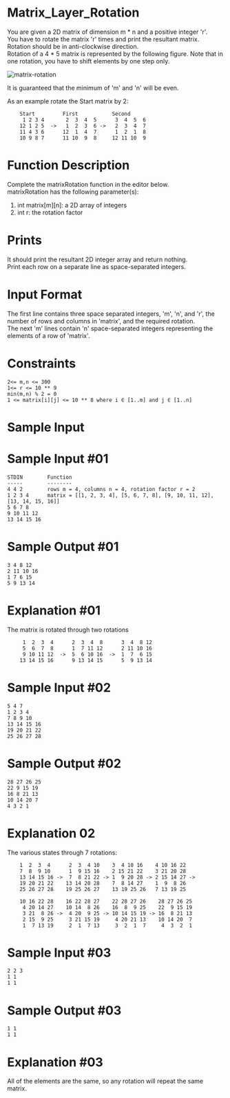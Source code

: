 # Matrix_Layer_Rotation

You are given a 2D matrix of dimension m * n and a positive integer 'r'.\
You have to rotate the matrix 'r' times and print the resultant matrix. Rotation should be in anti-clockwise direction.\
Rotation of a 4 * 5 matrix is represented by the following figure. Note that in one rotation, you have to shift elements by one step only.

![matrix-rotation](https://user-images.githubusercontent.com/74598275/162574072-79163b91-64f9-44f1-9dbc-08e54e3c5a37.png)

It is guaranteed that the minimum of 'm' and 'n' will be even.

As an example rotate the Start matrix by 2:
```
    Start         First           Second
     1 2 3 4       2  3  4  5      3  4  5  6
    12 1 2 5  ->   1  2  3  6 ->   2  3  4  7
    11 4 3 6      12  1  4  7      1  2  1  8
    10 9 8 7      11 10  9  8     12 11 10  9
```

# Function Description

Complete the matrixRotation function in the editor below.\
matrixRotation has the following parameter(s):
1. int matrix[m][n]: a 2D array of integers
2. int r: the rotation factor

# Prints
It should print the resultant 2D integer array and return nothing.\
Print each row on a separate line as space-separated integers.

# Input Format
The first line contains three space separated integers, 'm', 'n', and 'r', the number of rows and columns in 'matrix', and the required rotation.\
The next 'm' lines contain 'n' space-separated integers representing the elements of a row of 'matrix'.

# Constraints
```
2<= m,n <= 300
1<= r <= 10 ** 9
min(m,n) % 2 = 0
1 <= matrix[i][j] <= 10 ** 8 where i ∈ [1..m] and j ∈ [1..n]
```
# Sample Input

# Sample Input #01
```
STDIN        Function
-----        --------
4 4 2        rows m = 4, columns n = 4, rotation factor r = 2
1 2 3 4      matrix = [[1, 2, 3, 4], [5, 6, 7, 8], [9, 10, 11, 12], [13, 14, 15, 16]]
5 6 7 8
9 10 11 12
13 14 15 16
```
# Sample Output #01
```
3 4 8 12
2 11 10 16
1 7 6 15
5 9 13 14
```
# Explanation #01
The matrix is rotated through two rotations
```
     1  2  3  4      2  3  4  8      3  4  8 12
     5  6  7  8      1  7 11 12      2 11 10 16
     9 10 11 12  ->  5  6 10 16  ->  1  7  6 15
    13 14 15 16      9 13 14 15      5  9 13 14
```
# Sample Input #02
```
5 4 7
1 2 3 4
7 8 9 10
13 14 15 16
19 20 21 22
25 26 27 28
```
# Sample Output #02
```
28 27 26 25
22 9 15 19
16 8 21 13
10 14 20 7
4 3 2 1
```
# Explanation 02
The various states through 7 rotations: 
```
    1  2  3  4      2  3  4 10    3  4 10 16    4 10 16 22
    7  8  9 10      1  9 15 16    2 15 21 22    3 21 20 28
    13 14 15 16 ->  7  8 21 22 -> 1  9 20 28 -> 2 15 14 27 ->
    19 20 21 22    13 14 20 28    7  8 14 27    1  9  8 26
    25 26 27 28    19 25 26 27    13 19 25 26   7 13 19 25

    10 16 22 28    16 22 28 27    22 28 27 26    28 27 26 25
     4 20 14 27    10 14  8 26    16  8  9 25    22  9 15 19
     3 21  8 26 ->  4 20  9 25 -> 10 14 15 19 -> 16  8 21 13
     2 15  9 25     3 21 15 19     4 20 21 13    10 14 20  7
     1  7 13 19     2  1  7 13     3  2  1  7     4  3  2  1
```
# Sample Input #03
```
2 2 3
1 1
1 1
```
# Sample Output #03
```
1 1
1 1
```
# Explanation #03
All of the elements are the same, so any rotation will repeat the same matrix.
